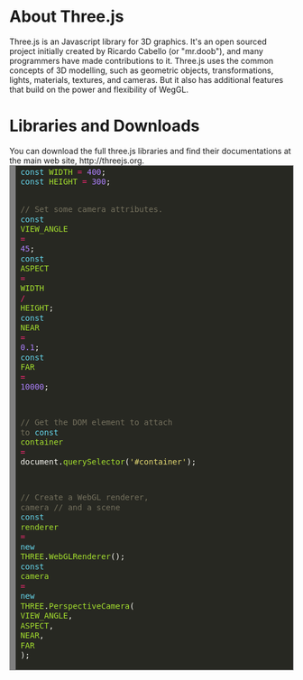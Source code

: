 <h1>About Three.js</h1>
Three.js is an Javascript library for 3D graphics. It's an open sourced project initially created by Ricardo Cabello (or "mr.doob"), and many programmers have made contributions to it.
Three.js uses the common concepts of 3D modelling, such as geometric objects, transformations, lights, materials, textures, and cameras. But it also has additional features that build on the power and flexibility of WegGL.

<h1>Libraries and Downloads</h1>
You can download the full three.js libraries and find their documentations at the main web site, <link href="http://threejs.org/">http://threejs.org.
<!-- HTML generated using hilite.me --><div style="background: #272822; overflow:auto;width:auto;border:solid gray;border-width:.1em .1em .1em .8em;padding:.2em .6em;"><pre style="margin: 0; line-height: 125%"><span style="color: #66d9ef">const</span> <span style="color: #a6e22e">WIDTH</span> <span style="color: #f92672">=</span> <span style="color: #ae81ff">400</span><span style="color: #f8f8f2">;</span>
<span style="color: #66d9ef">const</span> <span style="color: #a6e22e">HEIGHT</span> <span style="color: #f92672">=</span> <span style="color: #ae81ff">300</span><span style="color: #f8f8f2">;</span>

<span style="color: #75715e">// Set some camera attributes.</span>
<span style="color: #66d9ef">const</span> <span style="color: #a6e22e">VIEW_ANGLE</span> <span style="color: #f92672">=</span> <span style="color: #ae81ff">45</span><span style="color: #f8f8f2">;</span>
<span style="color: #66d9ef">const</span> <span style="color: #a6e22e">ASPECT</span> <span style="color: #f92672">=</span> <span style="color: #a6e22e">WIDTH</span> <span style="color: #f92672">/</span> <span style="color: #a6e22e">HEIGHT</span><span style="color: #f8f8f2">;</span>
<span style="color: #66d9ef">const</span> <span style="color: #a6e22e">NEAR</span> <span style="color: #f92672">=</span> <span style="color: #ae81ff">0.1</span><span style="color: #f8f8f2">;</span>
<span style="color: #66d9ef">const</span> <span style="color: #a6e22e">FAR</span> <span style="color: #f92672">=</span> <span style="color: #ae81ff">10000</span><span style="color: #f8f8f2">;</span>

<span style="color: #75715e">// Get the DOM element to attach to</span>
<span style="color: #66d9ef">const</span> <span style="color: #a6e22e">container</span> <span style="color: #f92672">=</span>
    <span style="color: #f8f8f2">document.</span><span style="color: #a6e22e">querySelector</span><span style="color: #f8f8f2">(</span><span style="color: #e6db74">&#39;#container&#39;</span><span style="color: #f8f8f2">);</span>

<span style="color: #75715e">// Create a WebGL renderer, camera</span>
<span style="color: #75715e">// and a scene</span>
<span style="color: #66d9ef">const</span> <span style="color: #a6e22e">renderer</span> <span style="color: #f92672">=</span> <span style="color: #66d9ef">new</span> <span style="color: #a6e22e">THREE</span><span style="color: #f8f8f2">.</span><span style="color: #a6e22e">WebGLRenderer</span><span style="color: #f8f8f2">();</span>
<span style="color: #66d9ef">const</span> <span style="color: #a6e22e">camera</span> <span style="color: #f92672">=</span>
    <span style="color: #66d9ef">new</span> <span style="color: #a6e22e">THREE</span><span style="color: #f8f8f2">.</span><span style="color: #a6e22e">PerspectiveCamera</span><span style="color: #f8f8f2">(</span>
        <span style="color: #a6e22e">VIEW_ANGLE</span><span style="color: #f8f8f2">,</span>
        <span style="color: #a6e22e">ASPECT</span><span style="color: #f8f8f2">,</span>
        <span style="color: #a6e22e">NEAR</span><span style="color: #f8f8f2">,</span>
        <span style="color: #a6e22e">FAR</span>
    <span style="color: #f8f8f2">);</span>
</pre></div>
